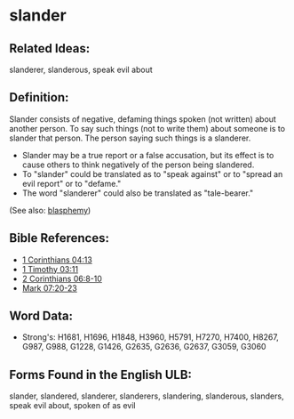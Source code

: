 # slander

## Related Ideas:

slanderer, slanderous, speak evil about

## Definition:

Slander consists of negative, defaming things spoken (not written) about another person. To say such things (not to write them) about someone is to slander that person. The person saying such things is a slanderer.

* Slander may be a true report or a false accusation, but its effect is to cause others to think negatively of the person being slandered.
* To "slander" could be translated as to "speak against" or to "spread an evil report" or to "defame."
* The word "slanderer" could also be translated as "tale-bearer."

(See also: [blasphemy](../kt/blasphemy.md))

## Bible References:

* [1 Corinthians 04:13](rc://en/tn/help/1co/04/13)
* [1 Timothy 03:11](rc://en/tn/help/1ti/03/11)
* [2 Corinthians 06:8-10](rc://en/tn/help/2co/06/08)
* [Mark 07:20-23](rc://en/tn/help/mrk/07/20)

## Word Data:

* Strong's: H1681, H1696, H1848, H3960, H5791, H7270, H7400, H8267, G987, G988, G1228, G1426, G2635, G2636, G2637, G3059, G3060

## Forms Found in the English ULB:

slander, slandered, slanderer, slanderers, slandering, slanderous, slanders, speak evil about, spoken of as evil


